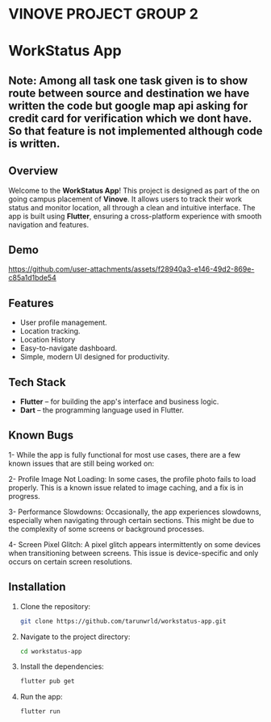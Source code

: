 # VINOVE PROJECT GROUP 2

# WorkStatus App 

## Note: Among all task one task given is to show route between source and destination we have written the code but google map api asking for credit card for verification which we dont have. So that feature is not implemented although code is written.


## Overview

Welcome to the **WorkStatus App**! This project is designed as part of the on going campus placement of **Vinove**. It allows users to track their work status and monitor location, all through a clean and intuitive interface. The app is built using **Flutter**, ensuring a cross-platform experience with smooth navigation and features.

## Demo
https://github.com/user-attachments/assets/f28940a3-e146-49d2-869e-c85a1d1bde54

## Features

- User profile management.
- Location tracking.
- Location History
- Easy-to-navigate dashboard.
- Simple, modern UI designed for productivity.

## Tech Stack

- **Flutter** – for building the app's interface and business logic.
- **Dart** – the programming language used in Flutter.

## Known Bugs

1- While the app is fully functional for most use cases, there are a few known issues that are still being worked on:

2- Profile Image Not Loading: In some cases, the profile photo fails to load properly. This is a known issue related to image caching, and a fix is in progress.

3- Performance Slowdowns: Occasionally, the app experiences slowdowns, especially when navigating through certain sections. This might be due to the complexity of some screens or background processes.

4- Screen Pixel Glitch: A pixel glitch appears intermittently on some devices when transitioning between screens. This issue is device-specific and only occurs on certain screen resolutions.


## Installation

1. Clone the repository:

   ```bash
   git clone https://github.com/tarunwrld/workstatus-app.git
   
2. Navigate to the project directory:

   ```bash
   cd workstatus-app

3. Install the dependencies:

   ```bash
   flutter pub get

4. Run the app:

   ```bash
   flutter run



